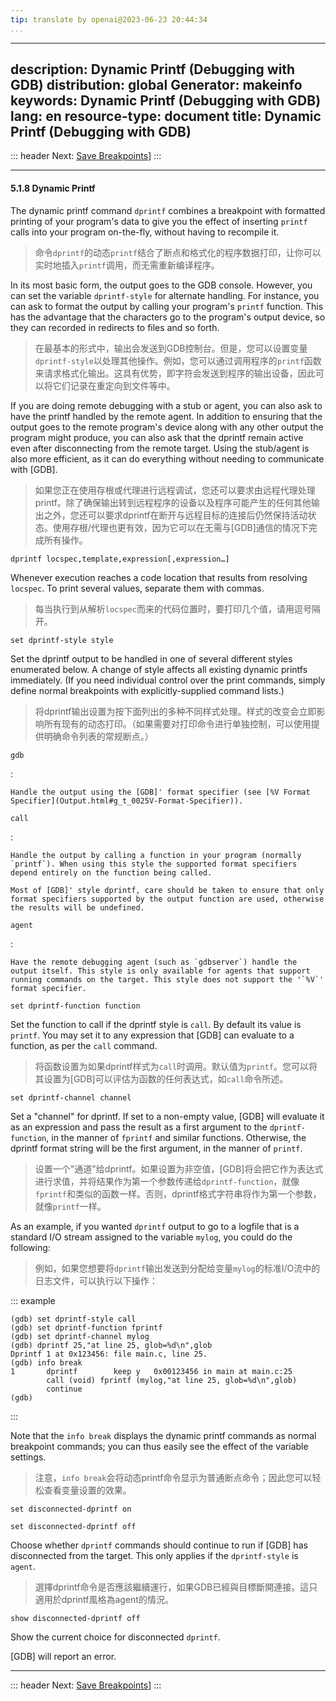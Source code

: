 ```yaml
---
tip: translate by openai@2023-06-23 20:44:34
...
```

---
description: Dynamic Printf (Debugging with GDB)
distribution: global
Generator: makeinfo
keywords: Dynamic Printf (Debugging with GDB)
lang: en
resource-type: document
title: Dynamic Printf (Debugging with GDB)
---
::: header
Next: [Save Breakpoints](Save-Breakpoints.html#Save-Breakpoints)]
:::

---

#### 5.1.8 Dynamic Printf


The dynamic printf command `dprintf` combines a breakpoint with formatted printing of your program's data to give you the effect of inserting `printf` calls into your program on-the-fly, without having to recompile it.

> 命令`dprintf`的动态`printf`结合了断点和格式化的程序数据打印，让你可以实时地插入`printf`调用，而无需重新编译程序。


In its most basic form, the output goes to the GDB console. However, you can set the variable `dprintf-style` for alternate handling. For instance, you can ask to format the output by calling your program's `printf` function. This has the advantage that the characters go to the program's output device, so they can recorded in redirects to files and so forth.

> 在最基本的形式中，输出会发送到GDB控制台。但是，您可以设置变量`dprintf-style`以处理其他操作。例如，您可以通过调用程序的`printf`函数来请求格式化输出。这具有优势，即字符会发送到程序的输出设备，因此可以将它们记录在重定向到文件等中。


If you are doing remote debugging with a stub or agent, you can also ask to have the printf handled by the remote agent. In addition to ensuring that the output goes to the remote program's device along with any other output the program might produce, you can also ask that the dprintf remain active even after disconnecting from the remote target. Using the stub/agent is also more efficient, as it can do everything without needing to communicate with [GDB].

> 如果您正在使用存根或代理进行远程调试，您还可以要求由远程代理处理printf。除了确保输出转到远程程序的设备以及程序可能产生的任何其他输出之外，您还可以要求dprintf在断开与远程目标的连接后仍然保持活动状态。使用存根/代理也更有效，因为它可以在无需与[GDB]通信的情况下完成所有操作。

`dprintf locspec,template,expression[,expression…]`


Whenever execution reaches a code location that results from resolving `locspec`. To print several values, separate them with commas.

> 每当执行到从解析`locspec`而来的代码位置时，要打印几个值，请用逗号隔开。

`set dprintf-style style`


Set the dprintf output to be handled in one of several different styles enumerated below. A change of style affects all existing dynamic printfs immediately. (If you need individual control over the print commands, simply define normal breakpoints with explicitly-supplied command lists.)

> 将dprintf输出设置为按下面列出的多种不同样式处理。样式的改变会立即影响所有现有的动态打印。（如果需要对打印命令进行单独控制，可以使用提供明确命令列表的常规断点。）

`gdb`

:

```
Handle the output using the [GDB]' format specifier (see [%V Format Specifier](Output.html#g_t_0025V-Format-Specifier)).
```

`call`

:

```
Handle the output by calling a function in your program (normally `printf`). When using this style the supported format specifiers depend entirely on the function being called.

Most of [GDB]' style dprintf, care should be taken to ensure that only format specifiers supported by the output function are used, otherwise the results will be undefined.
```

`agent`

:

```
Have the remote debugging agent (such as `gdbserver`) handle the output itself. This style is only available for agents that support running commands on the target. This style does not support the '`%V`' format specifier.
```

`set dprintf-function function`


Set the function to call if the dprintf style is `call`. By default its value is `printf`. You may set it to any expression that [GDB] can evaluate to a function, as per the `call` command.

> 将函数设置为如果dprintf样式为`call`时调用。默认值为`printf`。您可以将其设置为[GDB]可以评估为函数的任何表达式，如`call`命令所述。

`set dprintf-channel channel`


Set a "channel" for dprintf. If set to a non-empty value, [GDB] will evaluate it as an expression and pass the result as a first argument to the `dprintf-function`, in the manner of `fprintf` and similar functions. Otherwise, the dprintf format string will be the first argument, in the manner of `printf`.

> 设置一个"通道"给dprintf。如果设置为非空值，[GDB]将会把它作为表达式进行求值，并将结果作为第一个参数传递给`dprintf-function`，就像`fprintf`和类似的函数一样。否则，dprintf格式字符串将作为第一个参数，就像`printf`一样。


As an example, if you wanted `dprintf` output to go to a logfile that is a standard I/O stream assigned to the variable `mylog`, you could do the following:

> 例如，如果您想要将`dprintf`输出发送到分配给变量`mylog`的标准I/O流中的日志文件，可以执行以下操作：

::: example

```example
(gdb) set dprintf-style call
(gdb) set dprintf-function fprintf
(gdb) set dprintf-channel mylog
(gdb) dprintf 25,"at line 25, glob=%d\n",glob
Dprintf 1 at 0x123456: file main.c, line 25.
(gdb) info break
1       dprintf        keep y   0x00123456 in main at main.c:25
        call (void) fprintf (mylog,"at line 25, glob=%d\n",glob)
        continue
(gdb)
```

:::


Note that the `info break` displays the dynamic printf commands as normal breakpoint commands; you can thus easily see the effect of the variable settings.

> 注意，`info break`会将动态printf命令显示为普通断点命令；因此您可以轻松查看变量设置的效果。

`set disconnected-dprintf on`

`set disconnected-dprintf off`


Choose whether `dprintf` commands should continue to run if [GDB] has disconnected from the target. This only applies if the `dprintf-style` is `agent`.

> 選擇dprintf命令是否應該繼續運行，如果GDB已經與目標斷開連接。這只適用於dprintf風格為agent的情況。

`show disconnected-dprintf off`

Show the current choice for disconnected `dprintf`.

[GDB] will report an error.

---

::: header
Next: [Save Breakpoints](Save-Breakpoints.html#Save-Breakpoints)]
:::
